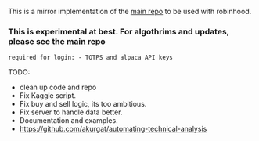 
This is a mirror implementation of the [main repo](https://github.com/steveman1123/multiStonk) to be used with robinhood. 

### This is experimental at best. For algothrims and updates, please see the [main repo](https://github.com/steveman1123/multiStonk)


    required for login: - TOTPS and alpaca API keys 
    







TODO: 
- clean up code and repo
- Fix Kaggle script.
- Fix buy and sell logic, its too ambitious.
- Fix server to handle data better. 
- Documentation and examples.
- https://github.com/akurgat/automating-technical-analysis
